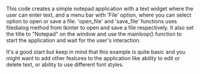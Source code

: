 This code creates a simple notepad application with a text widget where the user can enter text, and a menu bar with 'File' option, where you can select option to open or save a file. 'open_file' and 'save_file' functions uses filedialog method from tkinter to open and save a file respectively.
It also set the title to "Notepad" on the window and use the mainloop() function to start the application and wait for the user's interaction.

It's a good start but keep in mind that this example is quite basic and you might want to add other features to the application like ability to edit or delete text, or ability to use different font styles.

